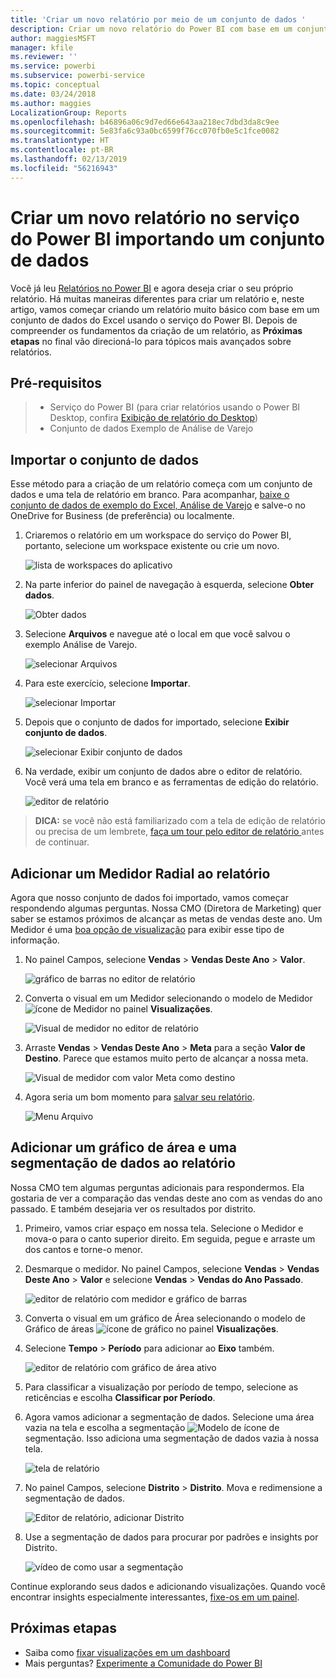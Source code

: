```yaml
---
title: 'Criar um novo relatório por meio de um conjunto de dados '
description: Criar um novo relatório do Power BI com base em um conjunto de dados.
author: maggiesMSFT
manager: kfile
ms.reviewer: ''
ms.service: powerbi
ms.subservice: powerbi-service
ms.topic: conceptual
ms.date: 03/24/2018
ms.author: maggies
LocalizationGroup: Reports
ms.openlocfilehash: b46896a06c9d7ed66e643aa218ec7dbd3da8c9ee
ms.sourcegitcommit: 5e83fa6c93a0bc6599f76cc070fb0e5c1fce0082
ms.translationtype: HT
ms.contentlocale: pt-BR
ms.lasthandoff: 02/13/2019
ms.locfileid: "56216943"
---
```

# <a name="create-a-new-report-in-power-bi-service-by-importing-a-dataset"></a>Criar um novo relatório no serviço do Power BI importando um conjunto de dados
Você já leu [Relatórios no Power BI](consumer/end-user-reports.md) e agora deseja criar o seu próprio relatório. Há muitas maneiras diferentes para criar um relatório e, neste artigo, vamos começar criando um relatório muito básico com base em um conjunto de dados do Excel usando o serviço do Power BI. Depois de compreender os fundamentos da criação de um relatório, as **Próximas etapas** no final vão direcioná-lo para tópicos mais avançados sobre relatórios.  

## <a name="prerequisites"></a>Pré-requisitos
> - Serviço do Power BI (para criar relatórios usando o Power BI Desktop, confira [Exibição de relatório do Desktop](desktop-report-view.md))  
> - Conjunto de dados Exemplo de Análise de Varejo

## <a name="import-the-dataset"></a>Importar o conjunto de dados
Esse método para a criação de um relatório começa com um conjunto de dados e uma tela de relatório em branco. Para acompanhar, [baixe o conjunto de dados de exemplo do Excel, Análise de Varejo](http://go.microsoft.com/fwlink/?LinkId=529778) e salve-o no OneDrive for Business (de preferência) ou localmente.

1. Criaremos o relatório em um workspace do serviço do Power BI, portanto, selecione um workspace existente ou crie um novo.
   
   ![lista de workspaces do aplicativo](media/service-report-create-new/power-bi-workspaces2.png)
2. Na parte inferior do painel de navegação à esquerda, selecione **Obter dados**.
   
   ![Obter dados](media/service-report-create-new/power-bi-get-data3.png)
3. Selecione **Arquivos** e navegue até o local em que você salvou o exemplo Análise de Varejo.
   
    ![selecionar Arquivos](media/service-report-create-new/power-bi-select-files.png)
4. Para este exercício, selecione **Importar**.
   
   ![selecionar Importar](media/service-report-create-new/power-bi-import.png)
5. Depois que o conjunto de dados for importado, selecione **Exibir conjunto de dados**.
   
   ![selecionar Exibir conjunto de dados](media/service-report-create-new/power-bi-view-dataset.png)
6. Na verdade, exibir um conjunto de dados abre o editor de relatório.  Você verá uma tela em branco e as ferramentas de edição do relatório.
   
   ![editor de relatório](media/service-report-create-new/power-bi-blank-report.png)

> **DICA:** se você não está familiarizado com a tela de edição de relatório ou precisa de um lembrete, [faça um tour pelo editor de relatório ](service-the-report-editor-take-a-tour.md) antes de continuar.
> 
> 

## <a name="add-a-radial-gauge-to-the-report"></a>Adicionar um Medidor Radial ao relatório
Agora que nosso conjunto de dados foi importado, vamos começar respondendo algumas perguntas.  Nossa CMO (Diretora de Marketing) quer saber se estamos próximos de alcançar as metas de vendas deste ano. Um Medidor é uma [boa opção de visualização](visuals/power-bi-report-visualizations.md) para exibir esse tipo de informação.

1. No painel Campos, selecione **Vendas** > **Vendas Deste Ano** > **Valor**.
   
    ![gráfico de barras no editor de relatório](media/service-report-create-new/power-bi-report-step1.png)
2. Converta o visual em um Medidor selecionando o modelo de Medidor ![ícone de Medidor](media/service-report-create-new/powerbi-gauge-icon.png) no painel **Visualizações**.
   
    ![Visual de medidor no editor de relatório](media/service-report-create-new/power-bi-report-step2.png)
3. Arraste **Vendas** > **Vendas Deste Ano** > **Meta** para a seção **Valor de Destino**. Parece que estamos muito perto de alcançar a nossa meta.
   
    ![Visual de medidor com valor Meta como destino](media/service-report-create-new/power-bi-report-step3.png)
4. Agora seria um bom momento para [salvar seu relatório](service-report-save.md).
   
   ![Menu Arquivo](media/service-report-create-new/powerbi-save.png)

## <a name="add-an-area-chart-and-slicer-to-the-report"></a>Adicionar um gráfico de área e uma segmentação de dados ao relatório
Nossa CMO tem algumas perguntas adicionais para respondermos. Ela gostaria de ver a comparação das vendas deste ano com as vendas do ano passado. E também desejaria ver os resultados por distrito.

1. Primeiro, vamos criar espaço em nossa tela. Selecione o Medidor e mova-o para o canto superior direito. Em seguida, pegue e arraste um dos cantos e torne-o menor.
2. Desmarque o medidor. No painel Campos, selecione **Vendas** > **Vendas Deste Ano** > **Valor** e selecione **Vendas** > **Vendas do Ano Passado**.
   
    ![editor de relatório com medidor e gráfico de barras](media/service-report-create-new/power-bi-report-step4.png)
3. Converta o visual em um gráfico de Área selecionando o modelo de Gráfico de áreas ![ícone de gráfico](media/service-report-create-new/power-bi-areachart-icon.png) no painel **Visualizações**.
4. Selecione **Tempo** > **Período** para adicionar ao **Eixo** também.
   
    ![editor de relatório com gráfico de área ativo](media/service-report-create-new/power-bi-report-step5.png)
5. Para classificar a visualização por período de tempo, selecione as reticências e escolha **Classificar por Período**.
6. Agora vamos adicionar a segmentação de dados. Selecione uma área vazia na tela e escolha a segmentação ![Modelo de ícone](media/service-report-create-new/power-bi-slicer-icon.png)    de segmentação. Isso adiciona uma segmentação de dados vazia à nossa tela.
   
    ![tela de relatório](media/service-report-create-new/power-bi-report-step6.png)    
7. No painel Campos, selecione **Distrito** > **Distrito**. Mova e redimensione a segmentação de dados.
   
    ![Editor de relatório, adicionar Distrito](media/service-report-create-new/power-bi-report-step7.png)  
8. Use a segmentação de dados para procurar por padrões e insights por Distrito.
   
   ![vídeo de como usar a segmentação](media/service-report-create-new/power-bi-slicer-video2.gif)  

Continue explorando seus dados e adicionando visualizações. Quando você encontrar insights especialmente interessantes, [fixe-os em um painel](service-dashboard-pin-tile-from-report.md).

## <a name="next-steps"></a>Próximas etapas

* Saiba como [fixar visualizações em um dashboard](service-dashboard-pin-tile-from-report.md)   
* Mais perguntas? [Experimente a Comunidade do Power BI](http://community.powerbi.com/)

